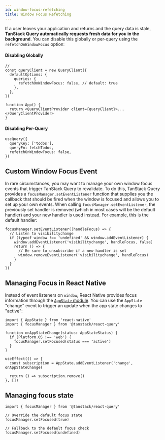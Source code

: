 ```yaml
---
id: window-focus-refetching
title: Window Focus Refetching
---
```


If a user leaves your application and returns and the query data is stale, **TanStack Query automatically requests fresh data for you in the background**. You can disable this globally or per-query using the `refetchOnWindowFocus` option:

#### Disabling Globally

[//]: # 'Example'

```tsx
//
const queryClient = new QueryClient({
  defaultOptions: {
    queries: {
      refetchOnWindowFocus: false, // default: true
    },
  },
})

function App() {
  return <QueryClientProvider client={queryClient}>...</QueryClientProvider>
}
```

[//]: # 'Example'

#### Disabling Per-Query

[//]: # 'Example2'

```tsx
useQuery({
  queryKey: ['todos'],
  queryFn: fetchTodos,
  refetchOnWindowFocus: false,
})
```

[//]: # 'Example2'

## Custom Window Focus Event

In rare circumstances, you may want to manage your own window focus events that trigger TanStack Query to revalidate. To do this, TanStack Query provides a `focusManager.setEventListener` function that supplies you the callback that should be fired when the window is focused and allows you to set up your own events. When calling `focusManager.setEventListener`, the previously set handler is removed (which in most cases will be the default handler) and your new handler is used instead. For example, this is the default handler:

[//]: # 'Example3'

```tsx
focusManager.setEventListener((handleFocus) => {
  // Listen to visibilitychange
  if (typeof window !== 'undefined' && window.addEventListener) {
    window.addEventListener('visibilitychange', handleFocus, false)
    return () => {
      // Be sure to unsubscribe if a new handler is set
      window.removeEventListener('visibilitychange', handleFocus)
    }
  }
})
```

[//]: # 'Example3'
[//]: # 'ReactNative'

## Managing Focus in React Native

Instead of event listeners on `window`, React Native provides focus information through the [`AppState` module](https://reactnative.dev/docs/appstate#app-states). You can use the `AppState` "change" event to trigger an update when the app state changes to "active":

```tsx
import { AppState } from 'react-native'
import { focusManager } from '@tanstack/react-query'

function onAppStateChange(status: AppStateStatus) {
  if (Platform.OS !== 'web') {
    focusManager.setFocused(status === 'active')
  }
}

useEffect(() => {
  const subscription = AppState.addEventListener('change', onAppStateChange)

  return () => subscription.remove()
}, [])
```

[//]: # 'ReactNative'

## Managing focus state

[//]: # 'Example4'

```tsx
import { focusManager } from '@tanstack/react-query'

// Override the default focus state
focusManager.setFocused(true)

// Fallback to the default focus check
focusManager.setFocused(undefined)
```

[//]: # 'Example4'
